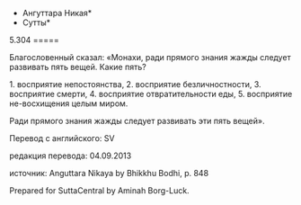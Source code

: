 * Ангуттара Никая*
* Сутты*

5\.304
\=\=\=\=\=

Благословенный сказал: «Монахи, ради прямого знания жажды следует развивать пять вещей\. Какие пять?

1\. восприятие непостоянства,
2\. восприятие безличностности,
3\. восприятие смерти,
4\. восприятие отвратительности еды,
5\. восприятие не\-восхищения целым миром\.

Ради прямого знания жажды следует развивать эти пять вещей»\.

Перевод с английского: SV

редакция перевода: 04\.09\.2013

источник: Anguttara Nikaya by Bhikkhu Bodhi, p\. 848

Prepared for SuttaCentral by Aminah Borg\-Luck\.